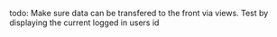todo: Make sure data can be transfered to the front via views. Test by displaying the current logged in users id